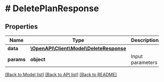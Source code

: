 # # DeletePlanResponse

## Properties

Name | Type | Description | Notes
------------ | ------------- | ------------- | -------------
**data** | [**\OpenAPI\Client\Model\DeleteResponse**](DeleteResponse.md) |  |
**params** | **object** | Input parameters |

[[Back to Model list]](../../README.md#models) [[Back to API list]](../../README.md#endpoints) [[Back to README]](../../README.md)
